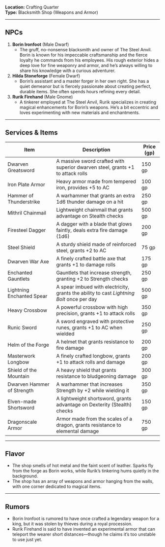 **Location:** Crafting Quarter  
**Type:** Blacksmith Shop (Weapons and Armor)

---

## NPCs

1. **Borin Ironfoot** (Male Dwarf)
    - The gruff, no-nonsense blacksmith and owner of The Steel Anvil. Borin is known for his impeccable craftsmanship and the fierce loyalty he commands from his employees. His rough exterior hides a deep love for fine weaponry and armor, and he’s always willing to share his knowledge with a curious adventurer.
2. **Hilda Stoneforge** (Female Dwarf)
    - Borin’s assistant and a master forger in her own right. She has a quiet demeanor but is fiercely passionate about creating perfect, durable items. She often spends hours refining every detail.
3. **Rurik Firehand** (Male Gnome)
    - A tinkerer employed at The Steel Anvil, Rurik specializes in creating magical enhancements for Borin’s weapons. He’s a bit eccentric and loves experimenting with new materials and enchantments.

---

## Services & Items

| Item                       | Description                                                                               | Price (gp) |
| -------------------------- | ----------------------------------------------------------------------------------------- | ---------- |
| Dwarven Greatsword         | A massive sword crafted with superior dwarven steel, grants +1 to attack rolls            | 150 gp     |
| Iron Plate Armor           | Heavy armor made from tempered iron, provides +5 to AC                                    | 100 gp     |
| Hammer of Thunderstrike    | A warhammer that grants an extra 1d6 thunder damage on a hit                              | 250 gp     |
| Mithril Chainmail          | Lightweight chainmail that grants advantage on Stealth checks                             | 500 gp     |
| Firesteel Dagger           | A dagger with a blade that glows faintly, deals extra fire damage (1d6)                   | 200 gp     |
| Steel Shield               | A sturdy shield made of reinforced steel, grants +2 to AC                                 | 75 gp      |
| Dwarven War Axe            | A finely crafted battle axe that grants +1 to damage rolls                                | 175 gp     |
| Enchanted Gauntlets        | Gauntlets that increase strength, granting +2 to Strength checks                          | 250 gp     |
| Lightning Enchanted Spear  | A spear imbued with electricity, grants the ability to cast _Lightning Bolt_ once per day | 500 gp     |
| Heavy Crossbow             | A powerful crossbow with high precision, grants +1 to attack rolls                        | 350 gp     |
| Runic Sword                | A sword engraved with protective runes, grants +1 to AC when wielded                      | 250 gp     |
| Helm of the Forge          | A helmet that grants resistance to fire damage                                            | 200 gp     |
| Masterwork Longbow         | A finely crafted longbow, grants +1 to attack rolls and damage                            | 200 gp     |
| Shield of the Mountain     | A heavy shield that grants resistance to bludgeoning damage                               | 300 gp     |
| Dwarven Hammer of Strength | A warhammer that increases Strength by +2 while wielding it                               | 350 gp     |
| Elven-made Shortsword      | A lightweight shortsword, grants advantage on Dexterity (Stealth) checks                  | 150 gp     |
| Dragonscale Armor          | Armor made from the scales of a dragon, grants resistance to elemental damage             | 750 gp     |

---

## Flavor

- The shop smells of hot metal and the faint scent of leather. Sparks fly from the forge as Borin works, while Rurik’s tinkering hums quietly in the background.
- The shop has an array of weapons and armor hanging from the walls, with one corner dedicated to magical items.

---

## Rumors

- Borin Ironfoot is rumored to have once crafted a legendary weapon for a king, but it was stolen by thieves during a royal procession.
- Rurik Firehand is said to have invented an experimental armor that can teleport the wearer short distances—though he claims it’s too unstable to use just yet.